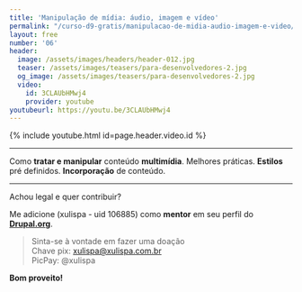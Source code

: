 ```yaml
---
title: 'Manipulação de mídia: áudio, imagem e vídeo'
permalink: "/curso-d9-gratis/manipulacao-de-midia-audio-imagem-e-video/"
layout: free
number: '06'
header:
  image: /assets/images/headers/header-012.jpg
  teaser: /assets/images/teasers/para-desenvolvedores-2.jpg
  og_image: /assets/images/teasers/para-desenvolvedores-2.jpg
  video:
    id: 3CLAUbHMwj4
    provider: youtube
youtubeurl: https://youtu.be/3CLAUbHMwj4
---
```


{% include youtube.html id=page.header.video.id %}

---

Como **tratar e manipular** conteúdo **multimídia**. Melhores práticas. **Estilos** pré definidos. **Incorporação** de conteúdo.

---

Achou legal e quer contribuir?

Me adicione (xulispa - uid 106885) como **mentor** em seu perfil do **[Drupal.org](https://www.drupal.org/)**.

> Sinta-se à vontade em fazer uma doação \
> Chave pix: xulispa@xulispa.com.br \
> PicPay: @xulispa

**Bom proveito!**
